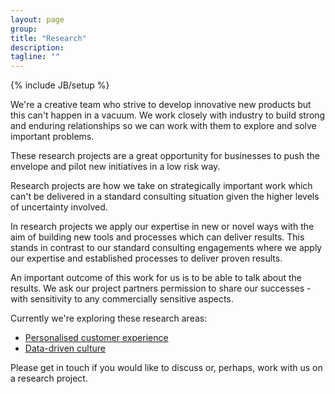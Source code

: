```yaml
---
layout: page
group:
title: "Research"
description:
tagline: ""
---
```

{% include JB/setup %}

We're a creative team who strive to develop innovative new products but this can't happen in a vacuum. We work closely with industry to build strong and enduring relationships so we can work with them to explore and solve important problems.

These research projects are a great opportunity for businesses to push the envelope and pilot new initiatives in a low risk way.

Research projects are how we take on strategically important work which can't be delivered in a standard consulting situation given the higher levels of uncertainty involved.

In research projects we apply our expertise in new or novel ways with the aim of building new tools and processes which can deliver results. This stands in contrast to our standard consulting engagements where we apply our expertise and established processes to deliver proven results.

An important outcome of this work for us is to be able to talk about the results. We ask our project partners permission to share our successes - with sensitivity to any commercially sensitive aspects.

Currently we're exploring these research areas:

* [Personalised customer experience](personalisation.html)
* [Data-driven culture](data-culture.html)

Please get in touch if you would like to discuss or, perhaps, work with us on a research project.
